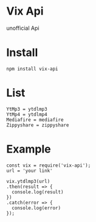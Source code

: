 # Vix Api

unofficial Api

# Install

```shell
npm install vix-api
```
# List

```shell
YtMp3 = ytdlmp3
YtMp4 = ytdlmp4
Mediafire = mediafire
Zippyshare = zippyshare
```

# Example

```shell
const vix = require('vix-api');
url = 'your link'

vix.ytdlmp3(url)
.then(result => {
  console.log(result)
})
.catch(error => {
  console.log(error)
});
```
